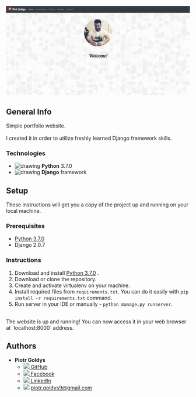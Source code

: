 
  <img src="sitegif.gif">

  

## __General Info__
Simple portfolio website.  
<br>
I created it in order to utilize freshly learned Django framework skills.

### __Technologies__
* <img src="https://upload.wikimedia.org/wikipedia/commons/thumb/c/c3/Python-logo-notext.svg/2000px-Python-logo-notext.svg.png" alt="drawing" width="20px"/> __Python__ 3.7.0
* <img src="https://stermedia.pl/app/uploads/2016/04/django.jpg" alt="drawing" width="22px"/> __Django__ framework

## __Setup__

These instructions will get you a copy of the project up and running on your local machine.

### __Prerequisites__

* <a target="_blank" rel="noopener noreferrer" href="https://www.python.org/downloads/">Python 3.7.0</a>
* Django 2.0.7



### __Instructions__

   1. Download and install <a target="_blank" rel="noopener noreferrer" href="https://www.python.org/downloads/">Python 3.7.0</a>
.
   2. Download or clone the repository.
   3. Create and activate virtualenv on your machine.
   4. Install required files from `requirements.txt`. You can do it easily with `pip install -r requirements.txt` command.
   5. Run server in your IDE or manually - `python manage.py runserver`.
   <br>
   The website is up and running! You can now access it in your web browser at `localhost:8000` address.





## __Authors__

* **Piotr Goldys** 
    * <a href="https://github.com/Pegietix"><img src="https://image.flaticon.com/icons/svg/25/25231.svg" height="15px"> GitHub</a>
    * <a href="https://facebook.com/Pitold"><img src="https://en.facebookbrand.com/wp-content/uploads/2016/05/flogo_rgb_hex-brc-site-250.png" height="15px"> Facebook</a>
    * <a href="https://www.linkedin.com/in/piotr-goldys/"><img src="https://encrypted-tbn0.gstatic.com/images?q=tbn:ANd9GcTW0m7yXW45tMa1MmBfOm904CyHUrPYTK8BZufKdA5O4NtvvSui" height="15px"> LinkedIn</a>
    * <img src="https://upload.wikimedia.org/wikipedia/commons/thumb/4/45/New_Logo_Gmail.svg/1280px-New_Logo_Gmail.svg.png" height="15px"> piotr.goldys9@gmail.com</a>
    

